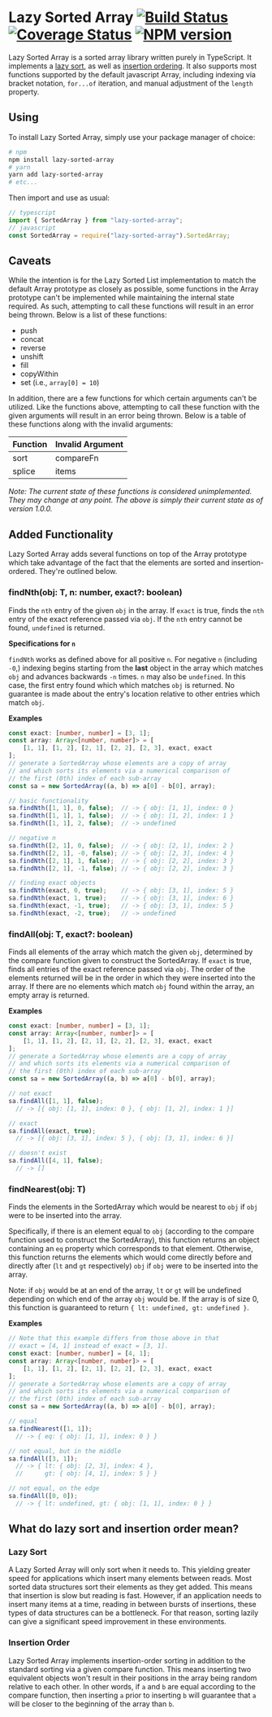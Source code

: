 # Lazy Sorted Array [![Build Status](https://travis-ci.com/acid1103/lazy-sorted-array.svg?branch=master)](https://travis-ci.com/acid1103/lazy-sorted-array) [![Coverage Status](https://coveralls.io/repos/github/acid1103/lazy-sorted-array/badge.svg?branch=master)](https://coveralls.io/github/acid1103/lazy-sorted-array?branch=master) [![NPM version](https://img.shields.io/npm/v/lazy-sorted-array.svg?color=success)](https://www.npmjs.com/package/lazy-sorted-array)

Lazy Sorted Array is a sorted array library written purely in TypeScript. It implements a [lazy sort](https://github.com/acid1103/lazy-sorted-array/blob/master/README.md#lazy-sort), as well as [insertion ordering](https://github.com/acid1103/lazy-sorted-array/blob/master/README.md#insertion-order). It also supports most functions supported by the default javascript Array, including indexing via bracket notation, `for...of` iteration, and manual adjustment of the `length` property.

## Using
To install Lazy Sorted Array, simply use your package manager of choice:
```bash
# npm
npm install lazy-sorted-array
# yarn
yarn add lazy-sorted-array
# etc...
```
Then import and use as usual:
```typescript
// typescript
import { SortedArray } from "lazy-sorted-array";
// javascript
const SortedArray = require("lazy-sorted-array").SortedArray;
```

## Caveats
While the intention is for the Lazy Sorted List implementation to match the default Array prototype as closely as possible, some functions in the Array prototype can't be implemented while maintaining the internal state required. As such, attempting to call these functions will result in an error being thrown. Below is a list of these functions:
- push
- concat
- reverse
- unshift
- fill
- copyWithin
- set (i.e., `array[0] = 10`)

In addition, there are a few functions for which certain arguments can't be utilized. Like the functions above, attempting to call these function with the given arguments will result in an error being thrown. Below is a table of these functions along with the invalid arguments:

Function|Invalid Argument
-|-
sort|compareFn
splice|items

*Note: The current state of these functions is considered unimplemented. They may change at any point. The above is simply their current state as of version 1.0.0.*

## Added Functionality
Lazy Sorted Array adds several functions on top of the Array prototype which take advantage of the fact that the elements are sorted and insertion-ordered. They're outlined below.

### findNth(obj: T, n: number, exact?: boolean)

Finds the `nth` entry of the given `obj` in the array. If `exact` is true, finds the `nth` entry of the exact reference passed via `obj`. If the `nth` entry cannot be found, `undefined` is returned.

**Specifications for `n`**

`findNth` works as defined above for all positive `n`. For negative `n` (including `-0`,) indexing begins starting from the **last** object in the array which matches `obj` and advances backwards `-n` times. `n` may also be `undefined`. In this case, the first entry found which which matches `obj` is returned. No guarantee is made about the entry's location relative to other entries which match `obj`.

**Examples**

```typescript
const exact: [number, number] = [3, 1];
const array: Array<[number, number]> = [
    [1, 1], [1, 2], [2, 1], [2, 2], [2, 3], exact, exact
];
// generate a SortedArray whose elements are a copy of array
// and which sorts its elements via a numerical comparison of
// the first (0th) index of each sub-array
const sa = new SortedArray((a, b) => a[0] - b[0], array);

// basic functionality
sa.findNth([1, 1], 0, false);  // -> { obj: [1, 1], index: 0 }
sa.findNth([1, 1], 1, false);  // -> { obj: [1, 2], index: 1 }
sa.findNth([1, 1], 2, false);  // -> undefined

// negative n
sa.findNth([2, 1], 0, false);  // -> { obj: [2, 1], index: 2 }
sa.findNth([2, 1], -0, false); // -> { obj: [2, 3], index: 4 }
sa.findNth([2, 1], 1, false);  // -> { obj: [2, 2], index: 3 }
sa.findNth([2, 1], -1, false); // -> { obj: [2, 2], index: 3 }

// finding exact objects
sa.findNth(exact, 0, true);    // -> { obj: [3, 1], index: 5 }
sa.findNth(exact, 1, true);    // -> { obj: [3, 1], index: 6 }
sa.findNth(exact, -1, true);   // -> { obj: [3, 1], index: 5 }
sa.findNth(exact, -2, true);   // -> undefined
```

### findAll(obj: T, exact?: boolean)

Finds all elements of the array which match the given `obj`, determined by the compare function given to construct the SortedArray. If `exact` is true, finds all entries of the exact reference passed via `obj`. The order of the elements returned will be in the order in which they were inserted into the array. If there are no elements which match `obj` found within the array, an empty array is returned.

**Examples**

```typescript
const exact: [number, number] = [3, 1];
const array: Array<[number, number]> = [
    [1, 1], [1, 2], [2, 1], [2, 2], [2, 3], exact, exact
];
// generate a SortedArray whose elements are a copy of array
// and which sorts its elements via a numerical comparison of
// the first (0th) index of each sub-array
const sa = new SortedArray((a, b) => a[0] - b[0], array);

// not exact
sa.findAll([1, 1], false);
  // -> [{ obj: [1, 1], index: 0 }, { obj: [1, 2], index: 1 }]

// exact
sa.findAll(exact, true);
  // -> [{ obj: [3, 1], index: 5 }, { obj: [3, 1], index: 6 }]

// doesn't exist
sa.findAll([4, 1], false);
  // -> []
```

### findNearest(obj: T)

Finds the elements in the SortedArray which would be nearest to `obj` if `obj` were to be inserted into the array.

Specifically, if there is an element equal to `obj` (according to the compare function used to construct the SortedArray), this function returns an object containing an `eq` property which corresponds to that element. Otherwise, this function returns the elements which would come directly before and directly after (`lt` and `gt` respectively) `obj` if `obj` were to be inserted into the array.

Note: if `obj` would be at an end of the array, `lt` or `gt` will be undefined depending on which end of the array `obj` would be. If the array is of size 0, this function is guaranteed to return `{ lt: undefined, gt: undefined }`.

**Examples**
```typescript
// Note that this example differs from those above in that
// exact = [4, 1] instead of exact = [3, 1].
const exact: [number, number] = [4, 1];
const array: Array<[number, number]> = [
    [1, 1], [1, 2], [2, 1], [2, 2], [2, 3], exact, exact
];
// generate a SortedArray whose elements are a copy of array
// and which sorts its elements via a numerical comparison of
// the first (0th) index of each sub-array
const sa = new SortedArray((a, b) => a[0] - b[0], array);

// equal
sa.findNearest([1, 1]);
  // -> { eq: { obj: [1, 1], index: 0 } }

// not equal, but in the middle
sa.findAll([3, 1]);
  // -> { lt: { obj: [2, 3], index: 4 },
  //      gt: { obj: [4, 1], index: 5 } }

// not equal, on the edge
sa.findAll([0, 0]);
  // -> { lt: undefined, gt: { obj: [1, 1], index: 0 } }
```

## What do lazy sort and insertion order mean?
### Lazy Sort
A Lazy Sorted Array will only sort when it needs to. This yielding greater speed for applications which insert many elements between reads. Most sorted data structures sort their elements as they get added. This means that insertion is slow but reading is fast. However, if an application needs to insert many items at a time, reading in between bursts of insertions, these types of data structures can be a bottleneck. For that reason, sorting lazily can give a significant speed improvement in these environments.

### Insertion Order
Lazy Sorted Array implements insertion-order sorting in addition to the standard sorting via a given compare function. This means inserting two equivalent objects won't result in their positions in the array being random relative to each other. In other words, if `a` and `b` are equal according to the compare function, then inserting `a` prior to inserting `b` will guarantee that `a` will be closer to the beginning of the array than `b`.
